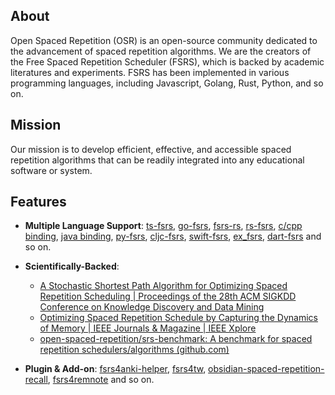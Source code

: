 ## About

Open Spaced Repetition (OSR) is an open-source community dedicated to the advancement of spaced repetition algorithms. We are the creators of the Free Spaced Repetition Scheduler (FSRS), which is backed by academic literatures and experiments. FSRS has been implemented in various programming languages, including Javascript, Golang, Rust, Python, and so on.

## Mission

Our mission is to develop efficient, effective, and accessible spaced repetition algorithms that can be readily integrated into any educational software or system.

## Features

- **Multiple Language Support**: [ts-fsrs](https://github.com/open-spaced-repetition/ts-fsrs), [go-fsrs](https://github.com/open-spaced-repetition/go-fsrs), [fsrs-rs](https://github.com/open-spaced-repetition/fsrs-rs), [rs-fsrs](https://github.com/open-spaced-repetition/rs-fsrs), [c/cpp binding](https://github.com/open-spaced-repetition/rs-fsrs-c), [java binding](https://github.com/open-spaced-repetition/rs-fsrs-java), [py-fsrs](https://github.com/open-spaced-repetition/py-fsrs), [cljc-fsrs](https://github.com/open-spaced-repetition/cljc-fsrs), [swift-fsrs](https://github.com/open-spaced-repetition/swift-fsrs), [ex_fsrs](https://github.com/open-spaced-repetition/ex_fsrs), [dart-fsrs](https://github.com/open-spaced-repetition/dart-fsrs) and so on.

- **Scientifically-Backed**:
  - [A Stochastic Shortest Path Algorithm for Optimizing Spaced Repetition Scheduling | Proceedings of the 28th ACM SIGKDD Conference on Knowledge Discovery and Data Mining](https://dl.acm.org/doi/10.1145/3534678.3539081?cid=99660547150)
  - [Optimizing Spaced Repetition Schedule by Capturing the Dynamics of Memory | IEEE Journals & Magazine | IEEE Xplore](https://drive.google.com/file/d/1riJbkH39JB71Wj0AzESTngUM0LaeoD2l/view)
  - [open-spaced-repetition/srs-benchmark: A benchmark for spaced repetition schedulers/algorithms (github.com)](https://github.com/open-spaced-repetition/srs-benchmark)

- **Plugin & Add-on**: [fsrs4anki-helper](https://github.com/open-spaced-repetition/fsrs4anki-helper), [fsrs4tw](https://github.com/open-spaced-repetition/fsrs4tw), [obsidian-spaced-repetition-recall](https://github.com/open-spaced-repetition/obsidian-spaced-repetition-recall), [fsrs4remnote](https://github.com/open-spaced-repetition/fsrs4remnote) and so on.
